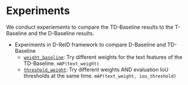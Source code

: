 # Experiments

We conduct experiements to compare the TD-Baseline results to the T-Baseline and the D-Baseline results.

- Experiments in D-ReID framework to compare D-Baseline and TD-Baseline
    - [`weight_baseline`](weight_baseline.py): Try different weights for the text features of the TD-Baseline. `mAP(text_weight)`
    - [`threshold_weight`](threshold_weight.py): Try different weights AND evaluation IoU thresholds at the same time. `mAP(text_weight, iou_threshold)`